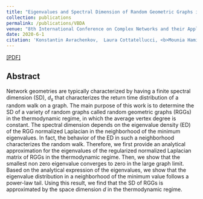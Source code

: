 ```yaml
---
title: "Eigenvalues and Spectral Dimension of Random Geometric Graphs in Thermodynamic Regime"
collection: publications
permalink: /publications/VBDA
venue: "8th International Conference on Complex Networks and their Applications, Dec. 2019, Lisbon, Portugal."
date: 2020-6-1
citation: 'Konstantin Avrachenkov,  Laura Cottatellucci, <b>Mounia Hamidouche</b>'
---
```




[[PDF]](https://arxiv.org/pdf/1910.08869.pdf)

## Abstract
Network geometries are typically characterized by having a finite spectral dimension (SD), $d_{s}$ that characterizes the return time distribution of a random walk on a graph. The main purpose of this work is to determine the SD of a variety of random graphs called random geometric graphs (RGGs) in the thermodynamic regime, in which the average vertex degree is constant. The spectral dimension depends on the eigenvalue density (ED) of the RGG normalized Laplacian in the neighborhood of the minimum eigenvalues. In fact, the behavior of the ED in such a neighborhood characterizes the random walk. Therefore, we first provide an analytical approximation for the eigenvalues of the regularized normalized Laplacian matrix of RGGs in the thermodynamic regime. Then, we show that the smallest non zero eigenvalue converges to zero in the large graph limit. Based on the analytical expression of the eigenvalues, we show that the eigenvalue distribution in a neighborhood of the minimum value follows a power-law tail. Using this result, we find that the SD of RGGs is approximated by the space dimension $d$ in the thermodynamic regime.